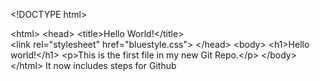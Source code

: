 &lt;!DOCTYPE html&gt;

&lt;html&gt;
&lt;head&gt;
&lt;title&gt;Hello World!&lt;/title&gt;
&lt;link rel=&quot;stylesheet&quot; href=&quot;bluestyle.css&quot;&gt;
&lt;/head&gt;
&lt;body&gt;
&lt;h1&gt;Hello world!&lt;/h1&gt;
&lt;p&gt;This is the first file in my new Git Repo.&lt;/p&gt;
&lt;/body&gt;
&lt;/html&gt;
It now includes steps for Github
